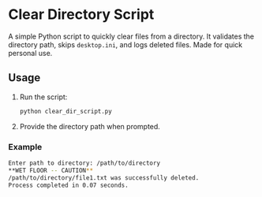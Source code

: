 # Clear Directory Script

A simple Python script to quickly clear files from a directory. It validates the directory path, skips `desktop.ini`, and logs deleted files. Made for quick personal use.

## Usage
1. Run the script:
   ```bash
   python clear_dir_script.py
   ```
2. Provide the directory path when prompted.

### Example
```bash
Enter path to directory: /path/to/directory
**WET FLOOR -- CAUTION**
/path/to/directory/file1.txt was successfully deleted.
Process completed in 0.07 seconds.
```
